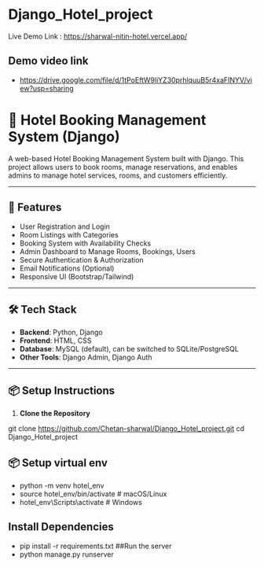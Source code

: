 # Django_Hotel_project
Live Demo Link : https://sharwal-nitin-hotel.vercel.app/
## Demo video link
- https://drive.google.com/file/d/1tPoEftW9liYZ30prhlquuB5r4xaFINYV/view?usp=sharing
  
# 🏨 Hotel Booking Management System (Django)

A web-based Hotel Booking Management System built with Django. This project allows users to book rooms, manage reservations, and enables admins to manage hotel services, rooms, and customers efficiently.

---

## 🚀 Features

- User Registration and Login
- Room Listings with Categories
- Booking System with Availability Checks
- Admin Dashboard to Manage Rooms, Bookings, Users
- Secure Authentication & Authorization
- Email Notifications (Optional)
- Responsive UI (Bootstrap/Tailwind)

---

## 🛠️ Tech Stack

- **Backend**: Python, Django
- **Frontend**: HTML, CSS
- **Database**: MySQL (default), can be switched to SQLite/PostgreSQL
- **Other Tools**: Django Admin, Django Auth

---

## 📦 Setup Instructions

1. **Clone the Repository**


git clone https://github.com/Chetan-sharwal/Django_Hotel_project.git
cd Django_Hotel_project

## 📦 Setup virtual env
- python -m venv hotel_env
- source hotel_env/bin/activate  # macOS/Linux
- hotel_env\Scripts\activate     # Windows

## Install Dependencies
- pip install -r requirements.txt
##Run the server
- python manage.py runserver

